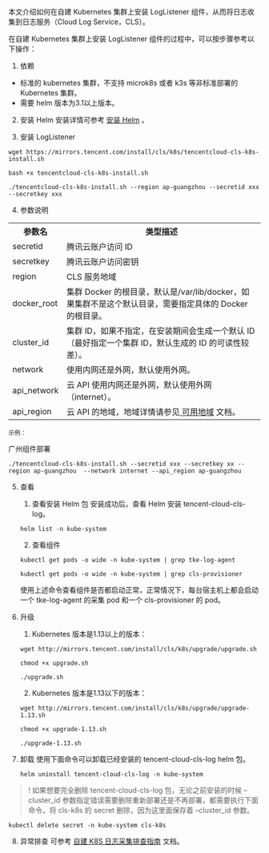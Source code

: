 
本文介绍如何在自建 Kubernetes 集群上安装 LogListener 组件，从而将日志收集到日志服务（Cloud Log Service，CLS）。

在自建 Kubernetes 集群上安装 LogListener 组件的过程中，可以按步骤参考以下操作：
1. 依赖
 - 标准的 kubernetes 集群，不支持 microk8s 或者 k3s 等非标准部署的 Kubernetes 集群。
 - 需要 helm 版本为3.1以上版本。

2. 安装 Helm
安装详情可参考 [安装 Helm](https://docs.helm.sh/docs/intro/install/) 。

3. 安装 LogListener
```
wget https://mirrors.tencent.com/install/cls/k8s/tencentcloud-cls-k8s-install.sh
```
```
bash +x tencentcloud-cls-k8s-install.sh
```
```
./tencentcloud-cls-k8s-install.sh --region ap-guangzhou --secretid xxx --secretkey xxx
```

4. 参数说明
<table>
	<tr>
		<th>参数名</th>
		<th>类型描述</th>
	</tr>
		<tr>
			<td>secretid</td>
			<td>腾讯云账户访问 ID</td>
		</tr>
		<tr>
			<td>secretkey</td>
			<td>腾讯云账户访问密钥</td>
		</tr>
		<tr>
			<td>region</td>
			<td>CLS 服务地域</td>
		</tr>
		<tr>
			<td>docker_root</td>
			<td>集群 Docker 的根目录，默认是/var/lib/docker，如果集群不是这个默认目录，需要指定具体的 Docker 的根目录。</td>
		</tr>
		<tr>
			<td>cluster_id</td>
			<td>集群 ID，如果不指定，在安装期间会生成一个默认 ID（最好指定一个集群 ID，默认生成的 ID 的可读性较差）。</td>
		</tr>
		<tr>
			<td>network</td>
			<td>使用内网还是外网，默认使用外网。</td>
		</tr>
		<tr>
			<td>api_network</td>
			<td>云 API 使用内网还是外网，默认使用外网（internet）。</td>
		</tr>
		<tr>
			<td>api_region</td>
			<td>云 API 的地域，地域详情请参见<a href="https://cloud.tencent.com/document/product/614/18940"> 可用地域</a> 文档。</td>
		</tr>
</table>

	示例：
  广州组件部署
  ```
  ./tencentcloud-cls-k8s-install.sh --secretid xxx --secretkey xx --region ap-guangzhou  --network internet --api_region ap-guangzhou
  ```

5. 查看 
	1. 查看安装 Helm 包
	安装成功后，查看 Helm 安装 tencent-cloud-cls-log。
	```
	helm list -n kube-system
	```
	
	2. 查看组件
	```
	kubectl get pods -o wide -n kube-system | grep tke-log-agent
	```
	```
	kubectl get pods -o wide -n kube-system | grep cls-provisioner
	```
	
	使用上述命令查看组件是否都启动正常，正常情况下，每台宿主机上都会启动一个 tke-log-agent 的采集 pod 和一个 cls-provisioner 的 pod。

6. 升级

	1. Kubernetes 版本是1.13以上的版本：
	```
	wget http://mirrors.tencent.com/install/cls/k8s/upgrade/upgrade.sh
	```

	```
	chmod +x upgrade.sh
	```

	```
	./upgrade.sh
	```

	2. Kubernetes 版本是1.13以下的版本：
	```
	wget http://mirrors.tencent.com/install/cls/k8s/upgrade/upgrade-1.13.sh
	```
	
	```
	chmod +x upgrade-1.13.sh
	```
	
	```
	./upgrade-1.13.sh
	```

7. 卸载
使用下面命令可以卸载已经安装的 tencent-cloud-cls-log helm 包。
	```
	helm uninstall tencent-cloud-cls-log -n kube-system
	```
>! 如果想要完全删除 tencent-cloud-cls-log 包，无论之前安装的时候 –cluster_id 参数指定错误需要删除重新部署还是不再部署，都需要执行下面命令，将 cls-k8s 的 secret 删除，因为这里面保存着 –cluster_id 参数。
```
kubectl delete secret -n kube-system cls-k8s
```

8. 异常排查
可参考 [自建 K8S 日志采集排查指南](https://cloud.tencent.com/document/product/614/84182) 文档。


